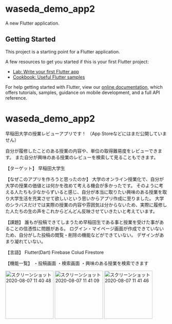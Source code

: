 # waseda_demo_app2

A new Flutter application.

## Getting Started

This project is a starting point for a Flutter application.

A few resources to get you started if this is your first Flutter project:

- [Lab: Write your first Flutter app](https://flutter.dev/docs/get-started/codelab)
- [Cookbook: Useful Flutter samples](https://flutter.dev/docs/cookbook)

For help getting started with Flutter, view our
[online documentation](https://flutter.dev/docs), which offers tutorials,
samples, guidance on mobile development, and a full API reference.
# waseda_demo_app2

早稲田大学の授業レビューアプリです！
（App Storeなどにはまだ公開していません）

自分が履修したことのある授業の内容や、単位の取得難易度をレビューできます。
また自分が興味のある授業のレビューを検索して見ることもできます。

【ターゲット】
早稲田大学生

【なぜこのアプリを作ろうと思ったのか】
大学のオンライン授業化で、自分が大学の授業の価値とは何かを改めて考える機会が多かったです。
そのように考える人たちも少なからずいると感じ、自分が本当に取りたい興味のある授業を取り大学生活を充実させて欲しいという思いからアプリ作成に至りました。
大学のシラバスだけでは実際の授業の内容や雰囲気は分からないため、実際に履修した人たちの生の声をこれからどんどん反映させていきたいと考えています。

【課題】
誰もが投稿できてしまうため早稲田生である事と授業を受けた事があることの信憑性に問題がある。
ログイン・マイページ画面が作成できていないため、自分がした投稿の閲覧・削除の機能などができていない。
デザインがあまり凝れていない。

【言語】
Flutter(Dart)
Firebase Colud Firestore

【機能一覧】
・投稿画面 ・検索画面 ・興味のある授業を検索できます

<img width="150" alt="スクリーンショット 2020-08-07 11 40 48" src="https://user-images.githubusercontent.com/64268445/89612785-a5c73000-d8bb-11ea-8954-9aac3d79be59.png">                                          <img width="150" alt="スクリーンショット 2020-08-07 11 41 09" src="https://user-images.githubusercontent.com/64268445/89612995-29811c80-d8bc-11ea-92af-1c58bca075e8.png">                                      <img width="150" alt="スクリーンショット 2020-08-07 11 41 46" src="https://user-images.githubusercontent.com/64268445/89612998-2b4ae000-d8bc-11ea-9e30-0b710de889c2.png">

